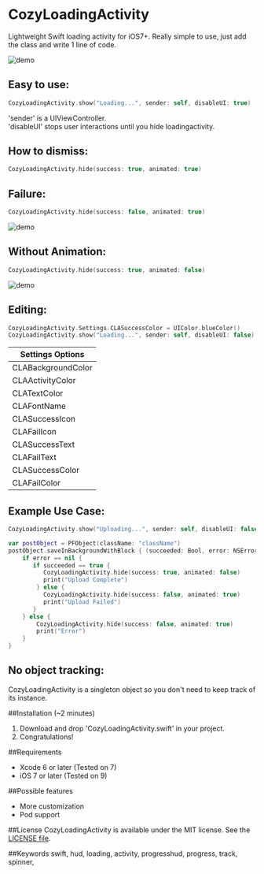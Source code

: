CozyLoadingActivity
==========
Lightweight Swift loading activity for iOS7+. Really simple to use, just add the class and write 1 line of code. 

![demo](http://i.imgur.com/xLHKvSB.gif)

## Easy to use:
```swift
CozyLoadingActivity.show("Loading...", sender: self, disableUI: true)
```
'sender' is a UIViewController.  
'disableUI' stops user interactions until you hide loadingactivity.  

## How to dismiss:
```swift
CozyLoadingActivity.hide(success: true, animated: true)
```

## Failure:
```swift
CozyLoadingActivity.hide(success: false, animated: true)
```
![demo](http://i.imgur.com/x2BAEmG.gif)

## Without Animation:
```swift
CozyLoadingActivity.hide(success: true, animated: false)
```
![demo](http://i.imgur.com/fXvCbIy.gif)

## Editing:
```swift
CozyLoadingActivity.Settings.CLASuccessColor = UIColor.blueColor()
CozyLoadingActivity.show("Loading...", sender: self, disableUI: false)
```

|Settings Options|
| -------------|
|CLABackgroundColor|
|CLAActivityColor|
|CLATextColor|
|CLAFontName|
|CLASuccessIcon|
|CLAFailIcon|
|CLASuccessText|
|CLAFailText|
|CLASuccessColor|
|CLAFailColor|

## Example Use Case:

```swift
CozyLoadingActivity.show("Uploading...", sender: self, disableUI: false)

var postObject = PFObject(className: "className")
postObject.saveInBackgroundWithBlock { (succeeded: Bool, error: NSError!) -> Void in
    if error == nil {
       if succeeded == true {
          CozyLoadingActivity.hide(success: true, animated: false)
          print("Upload Complete")
        } else {
          CozyLoadingActivity.hide(success: false, animated: true)
          print("Upload Failed")
       }
    } else {
        CozyLoadingActivity.hide(success: false, animated: true)
        print("Error")
    }
}
```

## No object tracking:
CozyLoadingActivity is a singleton object so you don't need to keep track of its instance.  

##Installation (~2 minutes)

1. Download and drop 'CozyLoadingActivity.swift' in your project.  
2. Congratulations!  

##Requirements

- Xcode 6 or later (Tested on 7)
- iOS 7 or later (Tested on 9)

##Possible features

- More customization
- Pod support 

##License
CozyLoadingActivity is available under the MIT license. See the [LICENSE file](https://github.com/goktugyil/CozyLoadingActivity/blob/master/LICENSE).

##Keywords
swift, hud, loading, activity, progresshud, progress, track, spinner,
